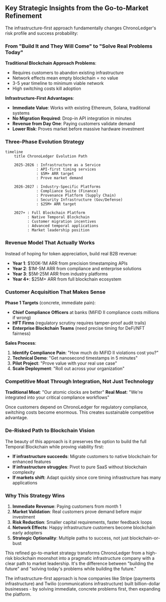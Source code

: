 ## Key Strategic Insights from the Go-to-Market Refinement

The infrastructure-first approach fundamentally changes ChronoLedger's risk profile and success probability:

### **From "Build It and They Will Come" to "Solve Real Problems Today"**

**Traditional Blockchain Approach Problems**:
- Requires customers to abandon existing infrastructure
- Network effects mean empty blockchain = no value
- 3-5 year timeline to minimum viable network
- High switching costs kill adoption

**Infrastructure-First Advantages**:
- **Immediate Value**: Works with existing Ethereum, Solana, traditional systems
- **No Migration Required**: Drop-in API integration in minutes
- **Revenue from Day One**: Paying customers validate demand
- **Lower Risk**: Proves market before massive hardware investment

### **Three-Phase Evolution Strategy**

```mermaid
timeline
    title ChronoLedger Evolution Path
    
    2025-2026 : Infrastructure as a Service
              : API-first timing services
              : $5M+ ARR target
              : Prove market demand
    
    2026-2027 : Industry-Specific Platforms
              : Compliance Suite (Finance)
              : Provenance Platform (Supply Chain)
              : Security Infrastructure (Gov/Defense)
              : $25M+ ARR target
    
    2027+ : Full Blockchain Platform
          : Native Temporal Blockchain
          : Customer migration incentives
          : Advanced temporal applications
          : Market leadership position
```

### **Revenue Model That Actually Works**

Instead of hoping for token appreciation, build real B2B revenue:

- **Year 1**: $100K-1M ARR from precision timestamping APIs
- **Year 2**: $1M-5M ARR from compliance and enterprise solutions  
- **Year 3**: $5M-25M ARR from industry platforms
- **Year 4+**: $25M+ ARR from full blockchain ecosystem

### **Customer Acquisition That Makes Sense**

**Phase 1 Targets** (concrete, immediate pain):
- **Chief Compliance Officers** at banks (MiFID II compliance costs millions if wrong)
- **HFT Firms** (regulatory scrutiny requires tamper-proof audit trails)
- **Enterprise Blockchain Teams** (need precise timing for DeFi/NFT fairness)

**Sales Process**:
1. **Identify Compliance Pain**: "How much do MiFID II violations cost you?"
2. **Technical Demo**: "Get nanosecond timestamps in 5 minutes"
3. **Pilot Project**: "Prove value with your real use case"
4. **Scale Deployment**: "Roll out across your organization"

### **Competitive Moat Through Integration, Not Just Technology**

**Traditional Moat**: "Our atomic clocks are better"
**Real Moat**: "We're integrated into your critical compliance workflows"

Once customers depend on ChronoLedger for regulatory compliance, switching costs become enormous. This creates sustainable competitive advantage.

### **De-Risked Path to Blockchain Vision**

The beauty of this approach is it preserves the option to build the full Temporal Blockchain while proving viability first:

- **If infrastructure succeeds**: Migrate customers to native blockchain for enhanced features
- **If infrastructure struggles**: Pivot to pure SaaS without blockchain complexity
- **If markets shift**: Adapt quickly since core timing infrastructure has many applications

### **Why This Strategy Wins**

1. **Immediate Revenue**: Paying customers from month 1
2. **Market Validation**: Real customers prove demand before major investment
3. **Risk Reduction**: Smaller capital requirements, faster feedback loops
4. **Network Effects**: Happy infrastructure customers become blockchain early adopters
5. **Strategic Optionality**: Multiple paths to success, not just blockchain-or-bust

This refined go-to-market strategy transforms ChronoLedger from a high-risk blockchain moonshot into a pragmatic infrastructure company with a clear path to market leadership. It's the difference between "building the future" and "solving today's problems while building the future."

The infrastructure-first approach is how companies like Stripe (payments infrastructure) and Twilio (communications infrastructure) built billion-dollar businesses - by solving immediate, concrete problems first, then expanding the platform.

